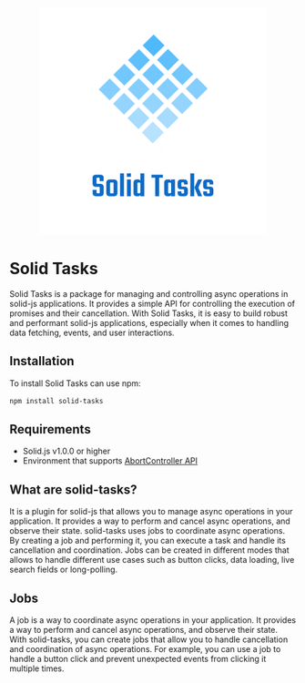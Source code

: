 <p align="center">
  <img height="400" src="https://raw.githubusercontent.com/exelord/solid-tasks/main/logo.png" alt="Solid Tasks logo" />
</p>

# Solid Tasks

Solid Tasks is a package for managing and controlling async operations in solid-js applications. It provides a simple API for controlling the execution of promises and their cancellation. With Solid Tasks, it is easy to build robust and performant solid-js applications, especially when it comes to handling data fetching, events, and user interactions.

## Installation

To install Solid Tasks can use npm:

```sh
npm install solid-tasks
```

## Requirements

- Solid.js v1.0.0 or higher
- Environment that supports [AbortController API](https://developer.mozilla.org/en-US/docs/Web/API/AbortController)

## What are solid-tasks?

It is a plugin for solid-js that allows you to manage async operations in your application. It provides a way to perform and cancel async operations, and observe their state. solid-tasks uses jobs to coordinate async operations. By creating a job and performing it, you can execute a task and handle its cancellation and coordination. Jobs can be created in different modes that allows to handle different use cases such as button clicks, data loading, live search fields or long-polling.

## Jobs

A job is a way to coordinate async operations in your application. It provides a way to perform and cancel async operations, and observe their state. With solid-tasks, you can create jobs that allow you to handle cancellation and coordination of async operations. For example, you can use a job to handle a button click and prevent unexpected events from clicking it multiple times.
